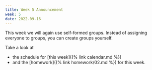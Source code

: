 ```yaml
---
title: Week 5 Announcement
week: 5
date: 2022-09-16
---
```


This week we will again use self-formed groups. Instead of assigning 
everyone to groups, you can create groups yourself. 

Take a look at 
- the schedule for [this week]({% link calendar.md %})
- and the [homework]({% link homework/02.md %}) for this week. 

